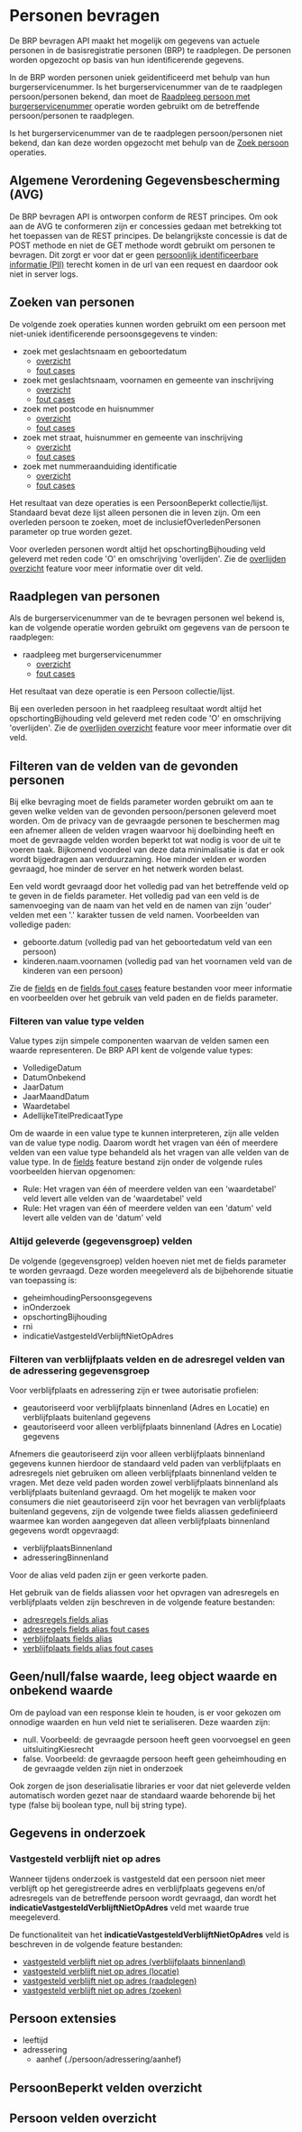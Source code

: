 # Personen bevragen

De BRP bevragen API maakt het mogelijk om gegevens van actuele personen in de basisregistratie personen (BRP) te raadplegen. De personen worden opgezocht op basis van hun identificerende gegevens.

In de BRP worden personen uniek geïdentificeerd met behulp van hun burgerservicenummer. Is het burgerservicenummer van de te raadplegen persoon/personen bekend, dan moet de [Raadpleeg persoon met burgerservicenummer](#raadplegen-van-personen) operatie worden gebruikt om de betreffende persoon/personen te raadplegen.

Is het burgerservicenummer van de te raadplegen persoon/personen niet bekend, dan kan deze worden opgezocht met behulp van de [Zoek persoon](#zoeken-van-personen) operaties.

## Algemene Verordening Gegevensbescherming (AVG)

De BRP bevragen API is ontworpen conform de REST principes. Om ook aan de AVG te conformeren zijn er concessies gedaan met betrekking tot het toepassen van de REST principes. De belangrijkste concessie is dat de POST methode en niet de GET methode wordt gebruikt om personen te bevragen. Dit zorgt er voor dat er geen [persoonlijk identificeerbare informatie (PII)](https://piwikpro.nl/blog/pii-niet-pii-en-persoonsgegevens/) terecht komen in de url van een request en daardoor ook niet in server logs.

## Zoeken van personen

De volgende zoek operaties kunnen worden gebruikt om een persoon met niet-uniek identificerende persoonsgegevens te vinden:

- zoek met geslachtsnaam en geboortedatum
  - [overzicht](./zoek-met-geslachtsnaam-en-geboortedatum/overzicht.feature)
  - [fout cases](./zoek-met-geslachtsnaam-en-geboortedatum/fout-cases.feature)
- zoek met geslachtsnaam, voornamen en gemeente van inschrijving
  - [overzicht](./zoek-met-geslachtsnaam-voornamen-en-gemeente-van-inschrijving/overzicht.feature)
  - [fout cases](./zoek-met-geslachtsnaam-voornamen-en-gemeente-van-inschrijving/fout-cases.feature)
- zoek met postcode en huisnummer
  - [overzicht](./zoek-met-postcode-en-huisnummer/overzicht.feature)
  - [fout cases](./zoek-met-postcode-en-huisnummer/fout-cases.feature)
- zoek met straat, huisnummer en gemeente van inschrijving
  - [overzicht](./zoek-met-straatnaam-huisnummer-en-gemeente-van-inschrijving/overzicht.feature)
  - [fout cases](./zoek-met-straatnaam-huisnummer-en-gemeente-van-inschrijving/fout-cases.feature)
- zoek met nummeraanduiding identificatie
  - [overzicht](./zoek-met-nummeraanduiding-identificatie/overzicht.feature)
  - [fout cases](./zoek-met-nummeraanduiding-identificatie/fout-cases.feature)

Het resultaat van deze operaties is een PersoonBeperkt collectie/lijst. Standaard bevat deze lijst alleen personen die in leven zijn. Om een overleden persoon te zoeken, moet de inclusiefOverledenPersonen parameter op true worden gezet. 

Voor overleden personen wordt altijd het opschortingBijhouding veld geleverd met reden code 'O' en omschrijving 'overlijden'. Zie de [overlijden overzicht](./persoon-beperkt/overlijden/overzicht.feature) feature voor meer informatie over dit veld.


## Raadplegen van personen

Als de burgerservicenummer van de te bevragen personen wel bekend is, kan de volgende operatie worden gebruikt om gegevens van de persoon te raadplegen:

- raadpleeg met burgerservicenummer
  - [overzicht](./raadpleeg-met-burgerservicenummer/overzicht.feature)
  - [fout cases](./raadpleeg-met-burgerservicenummer/fout-cases.feature)

Het resultaat van deze operatie is een Persoon collectie/lijst.

Bij een overleden persoon in het raadpleeg resultaat wordt altijd het opschortingBijhouding veld geleverd met reden code 'O' en omschrijving 'overlijden'.  Zie de [overlijden overzicht](./persoon/overlijden/overzicht.feature) feature voor meer informatie over dit veld.

## Filteren van de velden van de gevonden personen

Bij elke bevraging moet de fields parameter worden gebruikt om aan te geven welke velden van de gevonden persoon/personen geleverd moet worden. Om de privacy van de gevraagde personen te beschermen mag een afnemer alleen de velden vragen waarvoor hij doelbinding heeft en moet de gevraagde velden worden beperkt tot wat nodig is voor de uit te voeren taak.
Bijkomend voordeel van deze data minimalisatie is dat er ook wordt bijgedragen aan verduurzaming. Hoe minder velden er worden gevraagd, hoe minder de server en het netwerk worden belast.

Een veld wordt gevraagd door het volledig pad van het betreffende veld op te geven in de fields parameter. Het volledig pad van een veld is de samenvoeging van de naam van het veld en de namen van zijn 'ouder' velden met een '.' karakter tussen de veld namen. Voorbeelden van volledige paden:

- geboorte.datum (volledig pad van het geboortedatum veld van een persoon)
- kinderen.naam.voornamen (volledig pad van het voornamen veld van de kinderen van een persoon)

Zie de [fields](./fields.feature) en de [fields fout cases](./fields-fout-cases.feature) feature bestanden voor meer informatie en voorbeelden over het gebruik van veld paden en de fields parameter. 

### Filteren van value type velden

Value types zijn simpele componenten waarvan de velden samen een waarde representeren. De BRP API kent de volgende value types:

- VolledigeDatum
- DatumOnbekend
- JaarDatum
- JaarMaandDatum
- Waardetabel
- AdellijkeTitelPredicaatType

Om de waarde in een value type te kunnen interpreteren, zijn alle velden van de value type nodig. Daarom wordt het vragen van één of meerdere velden van een value type behandeld als het vragen van alle velden van de value type. In de [fields](./fields.feature) feature bestand zijn onder de volgende rules voorbeelden hiervan opgenomen:

- Rule: Het vragen van één of meerdere velden van een 'waardetabel' veld levert alle velden van de 'waardetabel' veld
- Rule: Het vragen van één of meerdere velden van een 'datum' veld levert alle velden van de 'datum' veld

### Altijd geleverde (gegevensgroep) velden

De volgende (gegevensgroep) velden hoeven niet met de fields parameter te worden gevraagd. Deze worden meegeleverd als de bijbehorende situatie van toepassing is:

- geheimhoudingPersoonsgegevens
- inOnderzoek
- opschortingBijhouding
- rni
- indicatieVastgesteldVerblijftNietOpAdres

### Filteren van verblijfplaats velden en de adresregel velden van de adressering gegevensgroep

Voor verblijfplaats en adressering zijn er twee autorisatie profielen:

- geautoriseerd voor verblijfplaats binnenland (Adres en Locatie) en verblijfplaats buitenland gegevens
- geautoriseerd voor alleen verblijfplaats binnenland (Adres en Locatie) gegevens

Afnemers die geautoriseerd zijn voor alleen verblijfplaats binnenland gegevens kunnen hierdoor de standaard veld paden van verblijfplaats en adresregels niet gebruiken om alleen verblijfplaats binnenland velden te vragen. Met deze veld paden worden zowel verblijfplaats binnenland als verblijfplaats buitenland gevraagd.
Om het mogelijk te maken voor consumers die niet geautoriseerd zijn voor het bevragen van verblijfplaats buitenland gegevens, zijn de volgende twee fields aliassen gedefinieerd waarmee kan worden aangegeven dat alleen verblijfplaats binnenland gegevens wordt opgevraagd: 

- verblijfplaatsBinnenland
- adresseringBinnenland

Voor de alias veld paden zijn er geen verkorte paden.

Het gebruik van de fields aliassen voor het opvragen van adresregels en verblijfplaats velden zijn beschreven in de volgende feature bestanden:
- [adresregels fields alias](./persoon/adressering/adres-regels/fields-alias.feature)
- [adresregels fields alias fout cases](./persoon/adressering/adres-regels/fields-alias-fout-cases.feature)
- [verblijfplaats fields alias](./persoon/verblijfplaats/fields-alias.feature)
- [verblijfplaats fields alias fout cases](./persoon/verblijfplaats/fields-alias-fout-cases.feature)

## Geen/null/false waarde, leeg object waarde en onbekend waarde

Om de payload van een response klein te houden, is er voor gekozen om onnodige waarden en hun veld niet te serialiseren. Deze waarden zijn:

- null. Voorbeeld: de gevraagde persoon heeft geen voorvoegsel en geen uitsluitingKiesrecht
- false. Voorbeeld: de gevraagde persoon heeft geen geheimhouding en de gevraagde velden zijn niet in onderzoek

Ook zorgen de json deserialisatie libraries er voor dat niet geleverde velden automatisch worden gezet naar de standaard waarde behorende bij het type (false bij boolean type, null bij string type).

## Gegevens in onderzoek

### Vastgesteld verblijft niet op adres

Wanneer tijdens onderzoek is vastgesteld dat een persoon niet meer verblijft op het geregistreerde adres en verblijfplaats gegevens en/of adresregels van de betreffende persoon wordt gevraagd, dan wordt het **indicatieVastgesteldVerblijftNietOpAdres** veld met waarde true meegeleverd.

De functionaliteit van het **indicatieVastgesteldVerblijftNietOpAdres** veld is beschreven in de volgende feature bestanden:
- [vastgesteld verblijft niet op adres (verblijfplaats binnenland)](./persoon/verblijfplaats/adres/vastgesteld-verblijft-niet-op-adres.feature)
- [vastgesteld verblijft niet op adres (locatie)](./persoon/verblijfplaats/locatie/vastgesteld-verblijft-niet-op-adres.feature)
- [vastgesteld verblijft niet op adres (raadplegen)](./persoon/adressering/adres-regels/vastgesteld-verblijft-niet-op-adres.feature)
- [vastgesteld verblijft niet op adres (zoeken)](./persoon-beperkt/adressering/adres-regels/vastgesteld-verblijft-niet-op-adres.feature)

## Persoon extensies

- leeftijd
- adressering
  - aanhef (./persoon/adressering/aanhef)

## PersoonBeperkt velden overzicht

## Persoon velden overzicht

